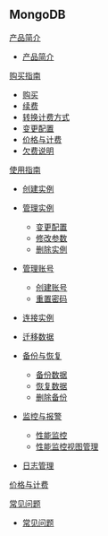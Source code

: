 ## MongoDB

[产品简介]()
 
* [产品简介](平台服务/MongoDB/产品简介/MongoDB产品简介.md)

[购买指南]()

* [购买](平台服务/MongoDB/购买指南/购买MongoDB.md)
* [续费](平台服务/MongoDB/购买指南/续费MongoDB.md)
* [转换计费方式](平台服务/MongoDB/购买指南/MongoDB转换计费方式.md)
* [变更配置](平台服务/MongoDB/购买指南/MongoDB变更配置.md)
* [价格与计费](平台服务/MongoDB/购买指南/MongoDB价格与计费.md)
* [欠费说明](平台服务/MongoDB/购买指南/MongoDB欠费说明.md)


[使用指南]()

* [创建实例](平台服务/MongoDB/使用指南/创建MongoDB实例.md)
* [管理实例]()

  * [变更配置](平台服务/MongoDB/使用指南/MongoDB.md)
  * [修改参数](平台服务/MongoDB/使用指南/MongoDB.md)
  * [删除实例](平台服务/MongoDB/使用指南/MongoDB.md)
* [管理账号]()

  * [创建账号](平台服务/MongoDB/使用指南/管理账号/MongoDB创建账号.md)
  * [重置密码](平台服务/MongoDB/使用指南/管理账号/MongoDB重置密码.md)
* [连接实例](平台服务/MongoDB/使用指南/MongoDB.md)
* [迁移数据](平台服务/MongoDB/使用指南/MongoDB迁移数据.md)
* [备份与恢复]()

  * [备份数据](平台服务/MongoDB/使用指南/备份与恢复/MongoDB备份数据.md)
  * [恢复数据](平台服务/MongoDB/使用指南/备份与恢复/MongoDB恢复数据.md)
  * [删除备份](平台服务/MongoDB/使用指南/备份与恢复/MongoDB删除备份.md)
* [监控与报警]()

  * [性能监控](平台服务/MongoDB/使用指南/监控与报警/MongoDB性能监控.md)
  * [性能监控视图管理](平台服务/MongoDB/使用指南/监控与报警/MongoDB性能监控视图管理.md)
* [日志管理](平台服务/MongoDB/使用指南/MongoDB日志管理.md)

[价格与计费](平台服务/MongoDB/MongoDB价格与计费.md)

[常见问题]()

* [常见问题](平台服务/MongoDB/常见问题/MongoDB常见问题.md)




